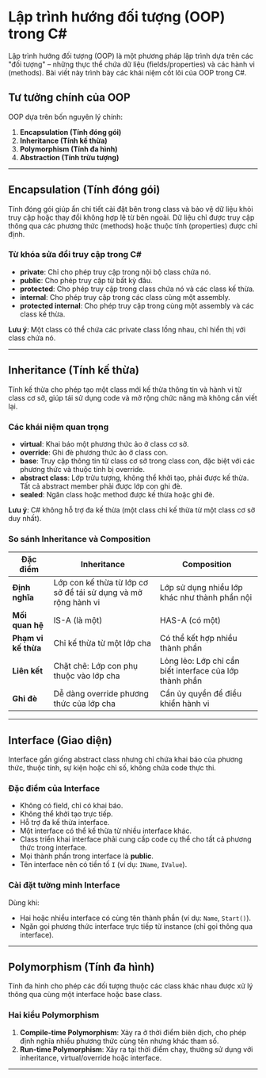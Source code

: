 # Lập trình hướng đối tượng (OOP) trong C#

Lập trình hướng đối tượng (OOP) là một phương pháp lập trình dựa trên các "đối tượng" – những thực thể chứa dữ liệu (fields/properties) và các hành vi (methods). Bài viết này trình bày các khái niệm cốt lõi của OOP trong C#.

## Tư tưởng chính của OOP
OOP dựa trên bốn nguyên lý chính:
1. **Encapsulation (Tính đóng gói)**
2. **Inheritance (Tính kế thừa)**
3. **Polymorphism (Tính đa hình)**
4. **Abstraction (Tính trừu tượng)**

---

## Encapsulation (Tính đóng gói)
Tính đóng gói giúp ẩn chi tiết cài đặt bên trong class và bảo vệ dữ liệu khỏi truy cập hoặc thay đổi không hợp lệ từ bên ngoài. Dữ liệu chỉ được truy cập thông qua các phương thức (methods) hoặc thuộc tính (properties) được chỉ định.

### Từ khóa sửa đổi truy cập trong C#
- **private**: Chỉ cho phép truy cập trong nội bộ class chứa nó.
- **public**: Cho phép truy cập từ bất kỳ đâu.
- **protected**: Cho phép truy cập trong class chứa nó và các class kế thừa.
- **internal**: Cho phép truy cập trong các class cùng một assembly.
- **protected internal**: Cho phép truy cập trong cùng một assembly và các class kế thừa.

**Lưu ý**: Một class có thể chứa các private class lồng nhau, chỉ hiển thị với class chứa nó.

---

## Inheritance (Tính kế thừa)
Tính kế thừa cho phép tạo một class mới kế thừa thông tin và hành vi từ class cơ sở, giúp tái sử dụng code và mở rộng chức năng mà không cần viết lại.

### Các khái niệm quan trọng
- **virtual**: Khai báo một phương thức ảo ở class cơ sở.
- **override**: Ghi đè phương thức ảo ở class con.
- **base**: Truy cập thông tin từ class cơ sở trong class con, đặc biệt với các phương thức và thuộc tính bị override.
- **abstract class**: Lớp trừu tượng, không thể khởi tạo, phải được kế thừa. Tất cả abstract member phải được lớp con ghi đè.
- **sealed**: Ngăn class hoặc method được kế thừa hoặc ghi đè.

**Lưu ý**: C# không hỗ trợ đa kế thừa (một class chỉ kế thừa từ một class cơ sở duy nhất).

### So sánh Inheritance và Composition
| Đặc điểm            | Inheritance                              | Composition                              |
|---------------------|------------------------------------------|------------------------------------------|
| **Định nghĩa**      | Lớp con kế thừa từ lớp cơ sở để tái sử dụng và mở rộng hành vi | Lớp sử dụng nhiều lớp khác như thành phần nội |
| **Mối quan hệ**     | IS-A (là một)                            | HAS-A (có một)                           |
| **Phạm vi kế thừa** | Chỉ kế thừa từ một lớp cha               | Có thể kết hợp nhiều thành phần          |
| **Liên kết**        | Chặt chẽ: Lớp con phụ thuộc vào lớp cha  | Lỏng lẻo: Lớp chỉ cần biết interface của lớp thành phần |
| **Ghi đè**          | Dễ dàng override phương thức của lớp cha | Cần ủy quyền để điều khiển hành vi       |

---

## Interface (Giao diện)
Interface gần giống abstract class nhưng chỉ chứa khai báo của phương thức, thuộc tính, sự kiện hoặc chỉ số, không chứa code thực thi.

### Đặc điểm của Interface
- Không có field, chỉ có khai báo.
- Không thể khởi tạo trực tiếp.
- Hỗ trợ đa kế thừa interface.
- Một interface có thể kế thừa từ nhiều interface khác.
- Class triển khai interface phải cung cấp code cụ thể cho tất cả phương thức trong interface.
- Mọi thành phần trong interface là **public**.
- Tên interface nên có tiền tố `I` (ví dụ: `IName`, `IValue`).

### Cài đặt tường minh Interface
Dùng khi:
- Hai hoặc nhiều interface có cùng tên thành phần (ví dụ: `Name`, `Start()`).
- Ngăn gọi phương thức interface trực tiếp từ instance (chỉ gọi thông qua interface).

---

## Polymorphism (Tính đa hình)
Tính đa hình cho phép các đối tượng thuộc các class khác nhau được xử lý thông qua cùng một interface hoặc base class.

### Hai kiểu Polymorphism
1. **Compile-time Polymorphism**: Xảy ra ở thời điểm biên dịch, cho phép định nghĩa nhiều phương thức cùng tên nhưng khác tham số.
2. **Run-time Polymorphism**: Xảy ra tại thời điểm chạy, thường sử dụng với inheritance, virtual/override hoặc interface.

---